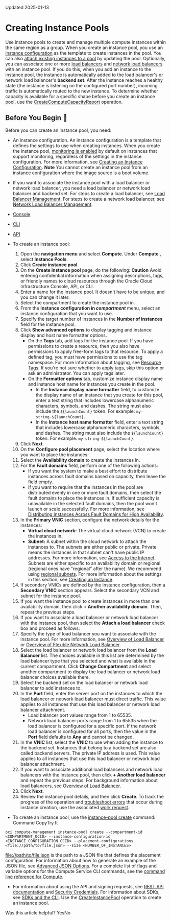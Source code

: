Updated 2025-01-13
# Creating Instance Pools
Use instance pools to create and manage multiple compute instances within the same region as a group.
When you create an instance pool, you use an [instance configuration](https://docs.oracle.com/en-us/iaas/Content/Compute/Tasks/creatinginstanceconfig.htm#Creating_an_Instance_Configuration) as the template to create instances in the pool. You can also [attach existing instances to a pool](https://docs.oracle.com/en-us/iaas/Content/Compute/Tasks/updatinginstancepool-attaching-an-instance-to-an-instance-pool.htm#attach-instance "Attach an existing instance to an instance pool, and then select which instances you want to manage as a group.") by updating the pool.
Optionally, you can associate one or more [load balancers](https://docs.oracle.com/iaas/Content/Balance/Concepts/balanceoverview.htm) and [network load balancers](https://docs.oracle.com/iaas/Content/NetworkLoadBalancer/overview.htm) with an instance pool. If you do this, when you add an instance to the instance pool, the instance is automatically added to the load balancer's or network load balancer's **backend set**. After the instance reaches a healthy state (the instance is listening on the configured port number), incoming traffic is automatically routed to the new instance.
To determine whether capacity is available for a specific shape before you create an instance pool, use the [CreateComputeCapacityReport](https://docs.oracle.com/iaas/api/#/en/iaas/latest/ComputeCapacityReport/CreateComputeCapacityReport) operation.
## Before You Begin 🔗 
Before you can create an instance pool, you need:
  * An instance configuration. An instance configuration is a template that defines the settings to use when creating instances. When you create the instance pool, [monitoring is enabled](https://docs.oracle.com/en-us/iaas/Content/Compute/Tasks/enablingmonitoring.htm#Enabling_Monitoring_for_Compute_Instances) by default on instances that support monitoring, regardless of the settings in the instance configuration. For more information, see [Creating an Instance Configuration](https://docs.oracle.com/en-us/iaas/Content/Compute/Tasks/creatinginstanceconfig.htm#Creating_an_Instance_Configuration).
**Note** You cannot create an instance pool from an instance configuration where the image source is a boot volume.
  * If you want to associate the instance pool with a load balancer or network load balancer, you need a load balancer or network load balancer and backend set. For steps to create a load balancer, see [Load Balancer Management](https://docs.oracle.com/iaas/Content/Balance/Tasks/managingloadbalancer.htm). For steps to create a network load balancer, see [Network Load Balancer Management](https://docs.oracle.com/iaas/Content/NetworkLoadBalancer/NetworkLoadBalancers/network-load-balancer-management.htm).


  * [Console](https://docs.oracle.com/en-us/iaas/Content/Compute/Tasks/creatinginstancepool.htm)
  * [CLI](https://docs.oracle.com/en-us/iaas/Content/Compute/Tasks/creatinginstancepool.htm)
  * [API](https://docs.oracle.com/en-us/iaas/Content/Compute/Tasks/creatinginstancepool.htm)


  * To create an instance pool:
    1. Open the **navigation menu** and select **Compute**. Under **Compute** , select **Instance Pools**. 
    2. Click **Create instance pool**.
    3. On the **Create instance pool** page, do the following:
**Caution** Avoid entering confidential information when assigning descriptions, tags, or friendly names to cloud resources through the Oracle Cloud Infrastructure Console, API, or CLI.
      1. Enter a name for the instance pool. It doesn't have to be unique, and you can change it later. 
      2. Select the compartment to create the instance pool in.
      3. From the **Instance configuration in _compartment_** menu, select an instance configuration that you want to use.
      4. Specify the target number of instances in the **Number of instances** field for the instance pool.
      5. Click **Show advanced options** to display tagging and instance display and host name formatter options.
         * On the **Tags** tab, add tags for the instance pool.
If you have permissions to create a resource, then you also have permissions to apply free-form tags to that resource. To apply a defined tag, you must have permissions to use the tag namespace. For more information about tagging, see [Resource Tags](https://docs.oracle.com/iaas/Content/General/Concepts/resourcetags.htm). If you're not sure whether to apply tags, skip this option or ask an administrator. You can apply tags later.
         * On the **Formatter options** tab, customize instance display name and instance host name for instances you create in the pool.
           * In the **Instance display name formatter** field, to customize the display name of an instance that you create for this pool, enter a text string that includes lowercase alphanumeric characters, symbols, and dashes. The string must also include the `${launchCount}` token. For example: `my-string-${launchCount}`.
           * In the **Instance host name formatter** field, enter a text string that includes lowercase alphanumeric characters, symbols, and dashes. The string must also include the `${launchCount}` token. For example: `my-string-${launchCount}`.
    4. Click **Next**.
    5. On the **Configure pool placement** page, select the location where you want to place the instances:
      1. Select the **Availability domain** to create the instances in.
      2. For the **Fault domains** field, perform one of the following actions:
         * If you want the system to make a best effort to distribute instances across fault domains based on capacity, then leave the field empty.
         * If you want to require that the instances in the pool are distributed evenly in one or more fault domains, then select the fault domains to place the instances in. If sufficient capacity is unavailable in the selected fault domains, then the pool won't launch or scale successfully. For more information, see [Distributing Instances Across Fault Domains for High Availability](https://docs.oracle.com/en-us/iaas/Content/Compute/Concepts/instancemanagement.htm#faultdomains).
      3. In the **Primary VNIC** section, configure the network details for the instances:
         * **Virtual cloud network:** The virtual cloud network (VCN) to create the instances in.
         * **Subnet:** A subnet within the cloud network to attach the instances to. The subnets are either public or private. Private means the instances in that subnet can't have public IP addresses. For more information, see [Access to the Internet](https://docs.oracle.com/iaas/Content/Network/Concepts/internetaccess.htm). Subnets are either specific to an availability domain or regional (regional ones have "regional" after the name). We recommend using [regional subnets](https://docs.oracle.com/iaas/Content/Network/Tasks/managingVCNs_topic-Overview_of_VCNs_and_Subnets.htm#Overview__regional_subnet). 
For more information about the settings in this section, see [Creating an Instance](https://docs.oracle.com/en-us/iaas/Content/Compute/Tasks/launchinginstance.htm#top "Create a bare metal or virtual machine \(VM\) compute instance by using Compute service.").
      4. If secondary VNICs are defined by the instance configuration, then a **Secondary VNIC** section appears. Select the secondary VCN and subnet for the instance pool.
      5. If you want the instance pool to create instances in more than one availability domain, then click **+ Another availability domain**. Then, repeat the previous steps.
    6. If you want to associate a load balancer or network load balancer with the instance pool, then select the **Attach a load balancer** check box and proceed as follows:
      1. Specify the type of load balancer you want to associate with the instance pool.
For more information, see [Overview of Load Balancer](https://docs.oracle.com/iaas/Content/Balance/Concepts/balanceoverview.htm) or [Overview of Flexible Network Load Balancer](https://docs.oracle.com/iaas/Content/NetworkLoadBalancer/overview.htm).
      2. Select the load balancer or network load balancer from the **Load Balancer** list.
The choices available in this list are determined by the load balancer type that you selected and what is available in the current compartment. Click **Change Compartment** and select another compartment to display the load balancer or network load balancer choices available there.
      3. Select the backend set on the load balancer or network load balancer to add instances to.
      4. In the **Port** field, enter the server port on the instances to which the load balancer or network load balancer must direct traffic. This value applies to all instances that use this load balancer or network load balancer attachment.
         * Load balancer port values range from 1 to 65535.
         * Network load balancer ports range from 1 to 65535 when the load balancer is configured for a specific port. If the network load balancer is configured for all ports, then the value in the **Port** field defaults to **Any** and cannot be changed.
      5. In the **VNIC** list, select the **VNIC** to use when adding the instance to the backend set. Instances that belong to a backend set are also called backend servers. The private IP address is used. This value applies to all instances that use this load balancer or network load balancer attachment.
      6. If you want to associate additional load balancers and network load balancers with the instance pool, then click **+ Another load balancer** and repeat the previous steps.
For background information about load balancers, see [Overview of Load Balancer](https://docs.oracle.com/iaas/Content/Balance/Concepts/balanceoverview.htm).
    7. Click **Next**.
    8. Review the instance pool details, and then click **Create**.
To track the progress of the operation and [troubleshoot errors](https://docs.oracle.com/en-us/iaas/Content/Compute/Tasks/instances-monitoring-work-requests.htm#work-requests "Work requests help you monitor long-running operations such as database backups or the provisioning of compute instances.") that occur during instance creation, use the associated [work request](https://docs.oracle.com/iaas/Content/General/Concepts/workrequestoverview.htm#viewingwr).
  * To create an instance pool, use the [instance-pool create](https://docs.oracle.com/iaas/tools/oci-cli/latest/oci_cli_docs/cmdref/compute-management/instance-pool/create.html) command:
Command
CopyTry It
```
oci compute-management instance-pool create --compartment-id <COMPARTMENT_OCID> --instance-configuration-id <INSTANCE_CONFIGURATION_OCID> --placement-configurations <file://path/to/file.json> --size <NUMBER_OF_INSTANCES>
```

<file://path/to/file.json> is the path to a JSON file that defines the placement configuration. For information about how to generate an example of the JSON file, see [Advanced JSON Options](https://docs.oracle.com/iaas/Content/API/SDKDocs/cliusing.htm#AdvancedJSON).
For a complete list of flags and variable options for the Compute Service CLI commands, see the [command line reference for Compute](https://docs.oracle.com/iaas/tools/oci-cli/latest/oci_cli_docs/cmdref/compute.html).
  * For information about using the API and signing requests, see [REST API documentation](https://docs.oracle.com/iaas/Content/API/Concepts/usingapi.htm) and [Security Credentials](https://docs.oracle.com/iaas/Content/General/Concepts/credentials.htm). For information about SDKs, see [SDKs and the CLI](https://docs.oracle.com/iaas/Content/API/Concepts/sdks.htm).
Use the [CreateInstancePool](https://docs.oracle.com/iaas/api/#/en/iaas/latest/InstancePool/CreateInstancePool) operation to create an instance pool.


Was this article helpful?
YesNo

